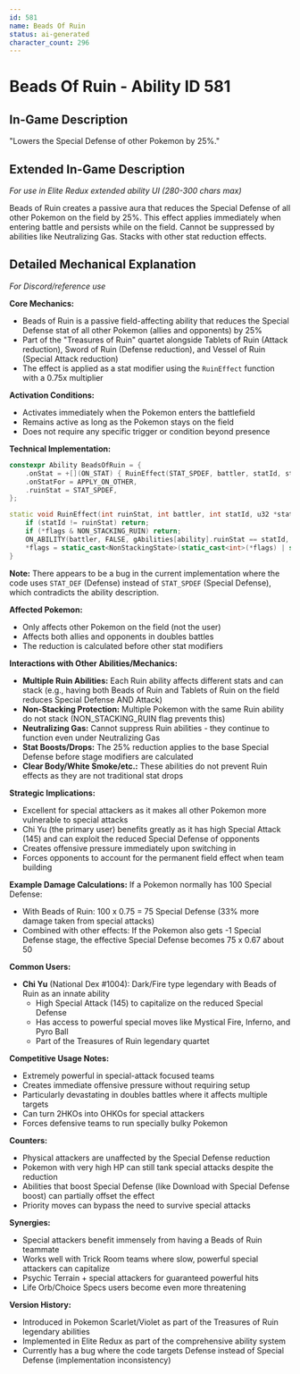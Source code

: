 ```yaml
---
id: 581
name: Beads Of Ruin
status: ai-generated
character_count: 296
---
```


# Beads Of Ruin - Ability ID 581

## In-Game Description
"Lowers the Special Defense of other Pokemon by 25%."

## Extended In-Game Description
*For use in Elite Redux extended ability UI (280-300 chars max)*

Beads of Ruin creates a passive aura that reduces the Special Defense of all other Pokemon on the field by 25%. This effect applies immediately when entering battle and persists while on the field. Cannot be suppressed by abilities like Neutralizing Gas. Stacks with other stat reduction effects.

## Detailed Mechanical Explanation
*For Discord/reference use*

**Core Mechanics:**
- Beads of Ruin is a passive field-affecting ability that reduces the Special Defense stat of all other Pokemon (allies and opponents) by 25%
- Part of the "Treasures of Ruin" quartet alongside Tablets of Ruin (Attack reduction), Sword of Ruin (Defense reduction), and Vessel of Ruin (Special Attack reduction)
- The effect is applied as a stat modifier using the `RuinEffect` function with a 0.75x multiplier

**Activation Conditions:**
- Activates immediately when the Pokemon enters the battlefield
- Remains active as long as the Pokemon stays on the field
- Does not require any specific trigger or condition beyond presence

**Technical Implementation:**
```cpp
constexpr Ability BeadsOfRuin = {
    .onStat = +[](ON_STAT) { RuinEffect(STAT_SPDEF, battler, statId, stat, flags); },
    .onStatFor = APPLY_ON_OTHER,
    .ruinStat = STAT_SPDEF,
};

static void RuinEffect(int ruinStat, int battler, int statId, u32 *stat, NonStackingState *flags) {
    if (statId != ruinStat) return;
    if (*flags & NON_STACKING_RUIN) return;
    ON_ABILITY(battler, FALSE, gAbilities[ability].ruinStat == statId, return) *stat *= .75;
    *flags = static_cast<NonStackingState>(static_cast<int>(*flags) | static_cast<int>(NON_STACKING_RUIN));
}
```

**Note:** There appears to be a bug in the current implementation where the code uses `STAT_DEF` (Defense) instead of `STAT_SPDEF` (Special Defense), which contradicts the ability description.

**Affected Pokemon:**
- Only affects other Pokemon on the field (not the user)
- Affects both allies and opponents in doubles battles
- The reduction is calculated before other stat modifiers

**Interactions with Other Abilities/Mechanics:**
- **Multiple Ruin Abilities:** Each Ruin ability affects different stats and can stack (e.g., having both Beads of Ruin and Tablets of Ruin on the field reduces Special Defense AND Attack)
- **Non-Stacking Protection:** Multiple Pokemon with the same Ruin ability do not stack (NON_STACKING_RUIN flag prevents this)
- **Neutralizing Gas:** Cannot suppress Ruin abilities - they continue to function even under Neutralizing Gas
- **Stat Boosts/Drops:** The 25% reduction applies to the base Special Defense before stage modifiers are calculated
- **Clear Body/White Smoke/etc.:** These abilities do not prevent Ruin effects as they are not traditional stat drops

**Strategic Implications:**
- Excellent for special attackers as it makes all other Pokemon more vulnerable to special attacks
- Chi Yu (the primary user) benefits greatly as it has high Special Attack (145) and can exploit the reduced Special Defense of opponents
- Creates offensive pressure immediately upon switching in
- Forces opponents to account for the permanent field effect when team building

**Example Damage Calculations:**
If a Pokemon normally has 100 Special Defense:
- With Beads of Ruin: 100 x 0.75 = 75 Special Defense (33% more damage taken from special attacks)
- Combined with other effects: If the Pokemon also gets -1 Special Defense stage, the effective Special Defense becomes 75 x 0.67 about 50

**Common Users:**
- **Chi Yu** (National Dex #1004): Dark/Fire type legendary with Beads of Ruin as an innate ability
  - High Special Attack (145) to capitalize on the reduced Special Defense
  - Has access to powerful special moves like Mystical Fire, Inferno, and Pyro Ball
  - Part of the Treasures of Ruin legendary quartet

**Competitive Usage Notes:**
- Extremely powerful in special-attack focused teams
- Creates immediate offensive pressure without requiring setup
- Particularly devastating in doubles battles where it affects multiple targets
- Can turn 2HKOs into OHKOs for special attackers
- Forces defensive teams to run specially bulky Pokemon

**Counters:**
- Physical attackers are unaffected by the Special Defense reduction
- Pokemon with very high HP can still tank special attacks despite the reduction
- Abilities that boost Special Defense (like Download with Special Defense boost) can partially offset the effect
- Priority moves can bypass the need to survive special attacks

**Synergies:**
- Special attackers benefit immensely from having a Beads of Ruin teammate
- Works well with Trick Room teams where slow, powerful special attackers can capitalize
- Psychic Terrain + special attackers for guaranteed powerful hits
- Life Orb/Choice Specs users become even more threatening

**Version History:**
- Introduced in Pokemon Scarlet/Violet as part of the Treasures of Ruin legendary abilities
- Implemented in Elite Redux as part of the comprehensive ability system
- Currently has a bug where the code targets Defense instead of Special Defense (implementation inconsistency)